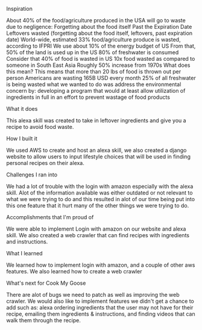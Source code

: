 Inspiration

About 40% of the food/agriculture produced in the USA will go to waste due to negligence: Forgetting about the food itself Past the Expiration Date Leftovers wasted (forgetting about the food itself, leftovers, past expiration date) World-wide, estimated 33% food/agriculture produce is wasted, according to IFPRI We use about 10% of the energy budget of US From that, 50% of the land is used up in the US 80% of freshwater is consumed Consider that 40% of food is wasted in US 10x food wasted as compared to someone in South East Asia Roughly 50% increase from 1970s What does this mean? This means that more than 20 lbs of food is thrown out per person Americans are wasting 165B USD every month 25% of all freshwater is being wasted what we wanted to do was address the environmental concern by: developing a program that would at least allow utilization of ingredients in full in an effort to prevent wastage of food products

What it does

This alexa skill was created to take in leftover ingredients and give you a recipe to avoid food waste.

How I built it

We used AWS to create and host an alexa skill, we also created a django website to allow users to input lifestyle choices that will be used in finding personal recipes on their alexa.

Challenges I ran into

We had a lot of trouble with the login with amazon especially with the alexa skill. Alot of the information available was either outdated or not relevant to what we were trying to do and this resulted in alot of our time being put into this one feature that it hurt many of the other things we were trying to do.

Accomplishments that I'm proud of

We were able to implement Login with amazon on our website and alexa skill. We also created a web crawler that can find recipes with ingredients and instructions.

What I learned

We learned how to implement login with amazon, and a couple of other aws features. We also learned how to create a web crawler

What's next for Cook My Goose

There are alot of bugs we need to patch as well as improving the web crawler. We would also like to implement features we didn't get a chance to add such as: alexa ordering ingredients that the user may not have for their recipe, emailing them ingredients & instructions, and finding videos that can walk them through the recipe.
